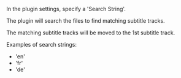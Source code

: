 

In the plugin settings, specify a 'Search String'.

The plugin will search the files to find matching subtitle tracks.

The matching subtitle tracks will be moved to the 1st subtitle track.


Examples of search strings:

- 'en'
- 'fr'
- 'de'
